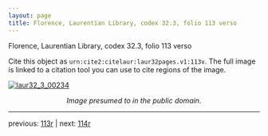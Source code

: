 ```yaml
---
layout: page
title: Florence, Laurentian Library, codex 32.3, folio 113 verso
---
```


Florence, Laurentian Library, codex 32.3, folio 113 verso

Cite this object as `urn:cite2:citelaur:laur32pages.v1:113v`.  The full image is linked to a citation tool you can use to cite regions of the image.

[![laur32_3_00234](http://www.homermultitext.org/iipsrv?IIIF=/project/homer/pyramidal/deepzoom/citelaur/laur32imgs/v1/laur32_3_00234.tif/full/800,/0/default.jpg)](http://www.homermultitext.org/ict2/?urn=urn:cite2:citelaur:laur32imgs.v1:laur32_3_00234) 

<p style="text-align: center; font-style: italic;">Image presumed to in the public domain.</p>

---

previous: [113r](../113r/) | next: [114r](../114r/)